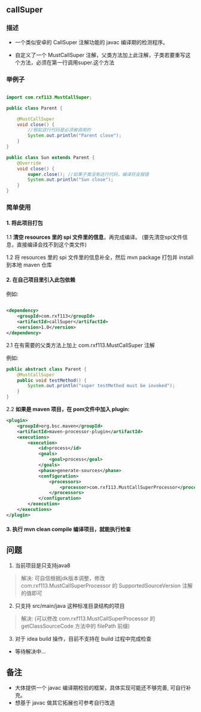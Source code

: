﻿## callSuper

### 描述

- 一个类似安卓的 CallSuper 注解功能的 javac 编译期的检测程序。

- 自定义了一个 MustCallSuper 注解，父类方法加上此注解，子类若要重写这个方法，必须在第一行调用super.这个方法

### 举例子

```java

import com.rxf113.MustCallSuper;

public class Parent {

    @MustCallSuper
    void close() {
        //假如这行代码是必须被调用的
        System.out.println("Parent close");
    }
}

public class Sun extends Parent {
    @Override
    void close() {
        super.close(); //如果子类没有这行代码，编译将会报错
        System.out.println("Sun close");
    }
}


```

### 简单使用

#### 1. 将此项目打包

1.1 **清空 resources 里的 spi 文件里的信息**，再完成编译。 (要先清空spi文件信息，直接编译会找不到这个类文件)

1.2 将 resources 里的 spi 文件里的信息补全，然后 mvn package 打包并 install 到本地 maven 仓库

#### 2. 在自己项目里引入此包依赖

例如:

```xml

<dependency>
    <groupId>com.rxf113</groupId>
    <artifactId>callSuper</artifactId>
    <version>1.0</version>
</dependency>
```

2.1 在有需要的父类方法上加上 com.rxf113.MustCallSuper 注解

例如:

```java
public abstract class Parent {
    @MustCallSuper
    public void testMethod() {
        System.out.println("super testMethod must be invoked");
    }
}
```

2.2 **如果是 maven 项目，在 pom文件中加入 plugin:**

```xml
<plugin>
    <groupId>org.bsc.maven</groupId>
    <artifactId>maven-processor-plugin</artifactId>
    <executions>
        <execution>
            <id>process</id>
            <goals>
                <goal>process</goal>
            </goals>
            <phase>generate-sources</phase>
            <configuration>
                <processors>
                    <processor>com.rxf113.MustCallSuperProcessor</processor>
                </processors>
            </configuration>
        </execution>
    </executions>
</plugin>
```

#### 3. 执行 mvn clean compile 编译项目，就能执行检查

## 问题

1. 当前项目是只支持java8

> 解决: 可自信根据jdk版本调整，修改 com.rxf113.MustCallSuperProcessor 的 SupportedSourceVersion 注解的值即可

2. 只支持 src/main/java 这种标准目录结构的项目

> 解决: (可以修改 com.rxf113.MustCallSuperProcessor 的 getClassSourceCode 方法中的 filePath 前缀)

3. 对于 idea build 操作，目前不支持在 build 过程中完成检查
- 等待解决中...

## 备注

- 大体提供一个 javac 编译期校验的框架，具体实现可能还不够完善, 可自行补充。
- 想基于 javac 做其它拓展也可参考自行改造
